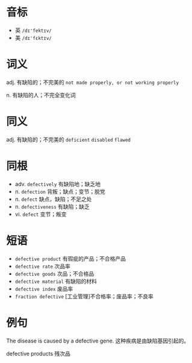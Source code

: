 # 音标

- 英 `/dɪ'fektɪv/`
- 美 `/dɪ'fɛktɪv/`

# 词义

adj. 有缺陷的；不完美的
`not made properly, or not working properly`

n. 有缺陷的人；不完全变化词


# 同义

adj. 有缺陷的；不完美的
`deficient` `disabled` `flawed`

# 同根

- adv. `defectively` 有缺陷地；缺乏地
- n. `defection` 背叛；缺点；变节；脱党
- n. `defect` 缺点，缺陷；不足之处
- n. `defectiveness` 有缺陷；缺乏
- vi. `defect` 变节；叛变

# 短语

- `defective product` 有瑕疵的产品；不合格产品
- `defective rate` 次品率
- `defective goods` 次品；不合格品
- `defective material` 有缺陷的材料
- `defective index` 废品率
- `fraction defective` [工业管理]不合格率；废品率；不良率

# 例句

The disease is caused by a defective gene.
这种疾病是由缺陷基因引起的。

defective products
残次品


